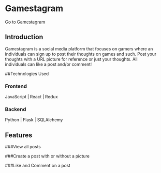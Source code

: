 # Gamestagram

<a href="https://gamestagram2.herokuapp.com/">Go to Gamestagram</a>

## Introduction
Gamestagram is a social media platform that focuses on gamers where an individuals can sign up to post their thoughts on games and such. Post your thoughts with a URL picture for reference or just your thoughts. All individuals can like a post and/or comment!

##Technologies Used

### Frontend
JavaScript | React | Redux
### Backend
Python | Flask | SQLAlchemy

## Features

###View all posts


###Create a post with or without a picture


###Like and Comment on a post
